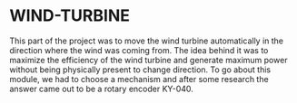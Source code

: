 # WIND-TURBINE
This part of the project was to move the wind turbine automatically in the direction where the wind was coming from. The idea behind it was to maximize the efficiency of the wind turbine and generate maximum power without being physically present to change direction. To go about this module, we had to choose a mechanism and after some research the answer came out to be a rotary encoder KY-040.
